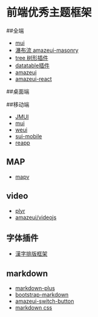 # 前端优秀主题框架

##全端
+ [mui](https://github.com/muicss/mui)
+ [瀑布流 amazeui-masonry](https://github.com/amazeui/masonry)
+ [tree 树形插件](https://github.com/amazeui/tree)
+ [datatable插件](https://github.com/DataTables/DataTables)
+ [amazeui](https://github.com/amazeui/amazeui)
+ [amazeui-react](https://github.com/amazeui/amazeui-react)

##桌面端

##移动端
+ [JMUI](https://github.com/AlloyTeam/JMUI)
+ [mui](https://github.com/dcloudio/mui)
+ [weui](https://github.com/weui/weui)
+ [sui-mobile](https://github.com/sdc-alibaba/SUI-Mobile)
+ [reapp](https://github.com/reapp/reapp)


## MAP
+ [mapv](https://github.com/huiyan-fe/mapv)


## video
+ [plyr](https://github.com/Selz/plyr)
+ [amazeui/videojs](https://github.com/amazeui/videojs)

## 字体插件

+ [漢字排版框架](https://github.com/ethantw/Han)

## markdown
+ [markdown-plus](https://github.com/tylingsoft/markdown-plus)
+ [bootstrap-markdown](https://github.com/toopay/bootstrap-markdown)
+ [amazeui-switch-button](https://github.com/amazeui/switch)
+ [markdown css](https://github.com/sindresorhus/github-markdown-css)
